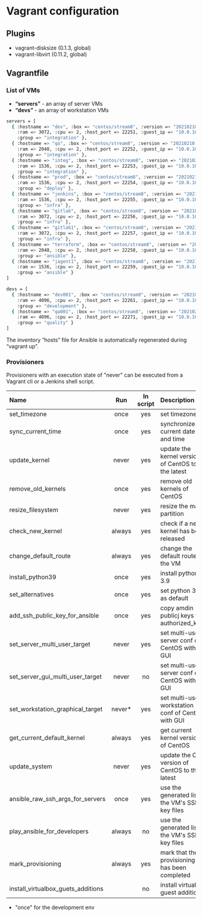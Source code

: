 # Vagrant configuration

## Plugins

* vagrant-disksize (0.1.3, global)
* vagrant-libvirt (0.11.2, global)

## Vagrantfile


### List of VMs

* **“servers”** - an array of server VMs
* **“devs”** - an array of workstation VMs


```bash
servers = [
  { :hostname => "dev", :box => "centos/stream8", :version => "20210210.0",
    :ram => 3072, :cpu => 2, :host_port => 22251, :guest_ip => "10.0.10.51",
    :group => "integration" },
  { :hostname => "qa", :box => "centos/stream8", :version => "20210210.0",
    :ram => 2048, :cpu => 2, :host_port => 22252, :guest_ip => "10.0.10.52",
    :group => "integration" },
  { :hostname => "integ", :box => "centos/stream8", :version => "20210210.0",
    :ram => 1536, :cpu => 2, :host_port => 22253, :guest_ip => "10.0.10.53",
    :group => "integration" },
  { :hostname => "prod", :box => "centos/stream8", :version => "20210210.0",
    :ram => 1536, :cpu => 2, :host_port => 22254, :guest_ip => "10.0.10.54",
    :group => "deploy" },
  { :hostname => "jenkins", :box => "centos/stream8", :version => "20210210.0",
    :ram => 1536, :cpu => 2, :host_port => 22255, :guest_ip => "10.0.10.55",
    :group => "infra" },
  { :hostname => "gitlab", :box => "centos/stream8", :version => "20210210.0",
    :ram => 3072, :cpu => 2, :host_port => 22256, :guest_ip => "10.0.10.56",
    :group => "infra" },
  { :hostname => "gitlab1", :box => "centos/stream8", :version => "20210210.0",
    :ram => 3072, :cpu => 2, :host_port => 22257, :guest_ip => "10.0.10.57",
    :group => "infra" },
  { :hostname => "terraform", :box => "centos/stream8", :version => "20210210.0",
    :ram => 2048, :cpu => 2, :host_port => 22258, :guest_ip => "10.0.10.58",
    :group => "ansible" },
  { :hostname => "jagent1", :box => "centos/stream8", :version => "20210210.0",
    :ram => 1536, :cpu => 2, :host_port => 22259, :guest_ip => "10.0.10.59",
    :group => "ansible" }
]

devs = [
  { :hostname => "dev001", :box => "centos/stream8", :version => "20210210.0",
    :ram => 4096, :cpu => 2, :host_port => 22261, :guest_ip => "10.0.10.61",
    :group => "development" },
  { :hostname => "qa001", :box => "centos/stream8", :version => "20210210.0",
    :ram => 4096, :cpu => 2, :host_port => 22271, :guest_ip => "10.0.10.71",
    :group => "quality" }
]
```

The inventory “hosts” file for Ansible is automatically regenerated during “vagrant up”.


### Provisioners

Provisioners with an execution state of "never" can be executed from a Vagrant cli or a Jenkins shell script.


| Name                               | Run     | In script | Description                         |
|:-----------------------------------|:-------:|:---------:|:------------------------------------|
| set_timezone                       | once    | yes | set timezone |
| sync_current_time                  | once    | yes | synchronize current date and time |
| update_kernel                      | never   | yes | update the kernel version of CentOS to the latest |
| remove_old_kernels                 | once    | yes | remove old kernels of CentOS |
| resize_filesystem                  | never   | yes | resize the main partition |
| check_new_kernel                   | always  | yes | check if a new kernel has been released |
| change_default_route               | always  | yes | change the default route for the VM |
| install_python39                   | once    | yes | install python 3.9 |
| set_alternatives                   | once    | yes | set python 3.9 as default |
| add_ssh_public_key_for_ansible     | once    | yes | copy amdin publicj keys to authorized_keys |
| set_server_multi_user_target       | never   | yes | set multi-user server conf of CentOS without GUI |
| set_server_gui_multi_user_target   | never   | no  | set multi-user server conf of CentOS with GUI |
| set_workstation_graphical_target   | never*  | yes | set multi-user workstation conf of CentOS with GUI |
| get_current_default_kernel         | always  | yes | get current kernel version of CentOS |
| update_system                      | never   | yes | update the OS version of CentOS to the latest |
| ansible_raw_ssh_args_for_servers   | once    | yes | use the generated list of the VM's SSH key files |
| play_ansible_for_developers        | always  | no  | use the generated list of the VM's SSH key files |
| mark_provisioning                  | always  | yes | mark that the provisioning has been completed |
| install_virtualbox_guets_additions |         | no  | install virtualbox guest additions |


* "once" for the development env